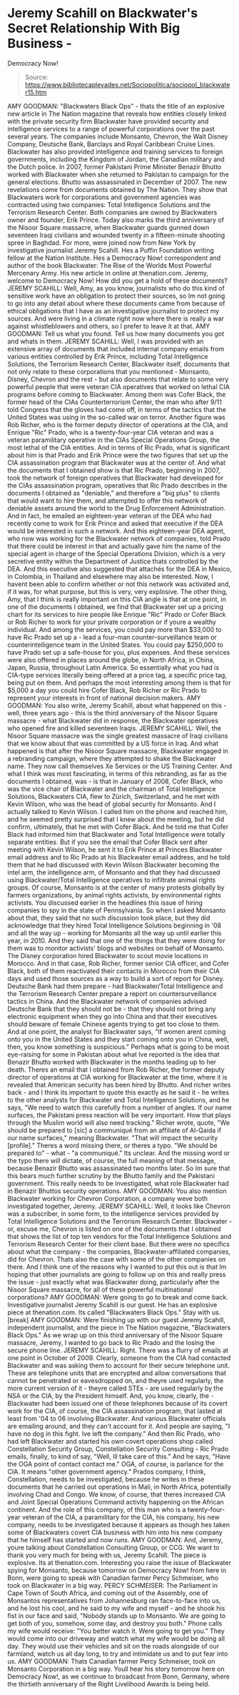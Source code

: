 # Jeremy Scahill on Blackwater's Secret Relationship With Big Business - 
Democracy Now!

> Source: https://www.bibliotecapleyades.net/Sociopolitica/sociopol_blackwater15.htm

AMY GOODMAN: "Blackwaters Black Ops" -
thats the title of an explosive new article in The Nation magazine that
reveals how entities closely linked with the private security firm
Blackwater have provided security and intelligence services to a range
of powerful corporations over the past several years. The companies
include Monsanto, Chevron, the Walt Disney Company, Deutsche Bank,
Barclays and Royal Caribbean Cruise Lines.
Blackwater has also provided intelligence and training services to
foreign governments, including the Kingdom of Jordan, the Canadian
military and the Dutch police. In 2007, former Pakistani Prime Minister
Benazir Bhutto worked with Blackwater when she returned to Pakistan to
campaign for the general elections. Bhutto was assassinated in December
of 2007.
The new revelations come from documents obtained by The Nation. They
show that Blackwaters work for corporations and government agencies was
contracted using two companies: Total Intelligence Solutions and the
Terrorism Research Center. Both companies are owned by Blackwaters
owner and founder, Erik Prince.
Today also marks the third anniversary of the Nisoor Square massacre,
when Blackwater guards gunned down seventeen Iraqi civilians and wounded
twenty in a fifteen-minute shooting spree in Baghdad.
For more, were joined now from New York by investigative journalist
Jeremy Scahill. Hes a Puffin Foundation writing fellow at the Nation
Institute. Hes a Democracy Now! correspondent and author of the book
Blackwater: The Rise of the Worlds Most Powerful Mercenary Army.
His new article in online at thenation.com.
Jeremy, welcome to Democracy Now! How did you get a hold of these
documents?
JEREMY SCAHILL: Well, Amy, as you know,
journalists who do this kind of sensitive work have an obligation to
protect their sources, so Im not going to go into any detail about
where these documents came from because of ethical obligations that I
have as an investigative journalist to protect my sources. And were
living in a climate right now where there is really a war against
whistleblowers and others, so I prefer to leave it at that.
AMY GOODMAN: Tell us what you found. Tell us
how many documents you got and whats in them.
JEREMY SCAHILL: Well, I was provided with an
extensive array of documents that included internal company emails from
various entities controlled by Erik Prince, including Total Intelligence
Solutions, the Terrorism Research Center, Blackwater itself, documents
that not only relate to these corporations that you mentioned -
Monsanto, Disney, Chevron and the rest - but also documents that relate
to some very powerful people that were veteran CIA operatives that
worked on lethal CIA programs before coming to Blackwater.
Among them was Cofer Black, the former head of the CIAs
Counterterrorism Center, the man who after 9/11 told Congress that the
gloves had come off, in terms of the tactics that the United States was
using in the so-called war on terror. Another figure was Rob Richer, who
is the former deputy director of operations at the CIA, and Enrique "Ric"
Prado, who is a twenty-four-year CIA veteran and was a veteran
paramilitary operative in the CIAs Special Operations Group, the most
lethal of the CIA entities.
And in terms of Ric Prado, what is significant about him is that Prado
and Erik Prince were the two figures that set up the CIA assassination
program that Blackwater was at the center of. And what the documents
that I obtained show is that Ric Prado, beginning in 2007, took the
network of foreign operatives that Blackwater had developed for the
CIAs assassination program, operatives that Ric Prado describes in the
documents I obtained as "deniable," and therefore a "big plus" to
clients that would want to hire them, and attempted to offer this
network of deniable assets around the world to the Drug Enforcement
Administration.
And in fact, he emailed an eighteen-year
veteran of the DEA who had recently come to work for Erik Prince and
asked that executive if the DEA would be interested in such a network.
And this eighteen-year DEA agent, who now was working for the Blackwater
network of companies, told Prado that there could be interest in that
and actually gave him the name of the special agent in charge of the
Special Operations Division, which is a very secretive entity within the
Department of Justice thats controlled by the DEA.
And this executive also suggested that
attachés for the DEA in Mexico, in Colombia, in Thailand and elsewhere
may also be interested. Now, I havent been able to confirm whether or
not this network was activated and, if it was, for what purpose, but
this is very, very explosive.
The other thing, Amy, that I think is really important on this CIA angle
is that at one point, in one of the documents I obtained, we find that
Blackwater set up a pricing chart for its services to hire people like
Enrique "Ric" Prado or Cofer Black or Rob Richer to work for your
private corporation or if youre a wealthy individual.
And among the services, you could pay more
than $33,000 to have Ric Prado set up a - lead a four-man
counter-surveillance team or counterintelligence team in the United
States. You could pay $250,000 to have Prado set up a safe-house for
you, plus expenses. And these services were also offered in places
around the globe, in North Africa, in China, Japan, Russia, throughout
Latin America.
So essentially what you had is CIA-type
services literally being offered at a price tag, a specific price tag,
being put on them. And perhaps the most interesting among them is that
for $5,000 a day you could hire Cofer Black, Rob Richer or Ric Prado to
represent your interests in front of national decision makers.
AMY GOODMAN: You also write, Jeremy Scahill,
about what happened on this - well, three years ago - this is the third
anniversary of the Nisoor Square massacre - what Blackwater did in
response, the Blackwater operatives who opened fire and killed seventeen
Iraqis.
JEREMY SCAHILL: Well, the Nisoor Square
massacre was the single greatest massacre of Iraqi civilians that we
know about that was committed by a US force in Iraq. And what happened
is that after the Nisoor Square massacre, Blackwater engaged in a
rebranding campaign, where they attempted to shake the Blackwater name.
They now call themselves Xe Services or the US Training Center.
And what I think was most fascinating, in
terms of this rebranding, as far as the documents I obtained, was - is
that in January of 2008, Cofer Black, who was the vice chair of
Blackwater and the chairman of Total Intelligence Solutions,
Blackwaters CIA, flew to Zürich, Switzerland, and he met with Kevin
Wilson, who was the head of global security for Monsanto.
And I actually talked to Kevin Wilson. I
called him on the phone and reached him, and he seemed pretty surprised
that I knew about the meeting, but he did confirm, ultimately, that he
met with Cofer Black. And he told me that Cofer Black had informed him
that Blackwater and Total Intelligence were totally separate entities.
But if you see the email that Cofer Black
sent after meeting with Kevin Wilson, he sent it to Erik Prince at
Princes Blackwater email address and to Ric Prado at his Blackwater
email address, and he told them that he had discussed with Kevin Wilson
Blackwater becoming the intel arm, the intelligence arm, of Monsanto and
that they had discussed using Blackwater/Total Intelligence operatives
to infiltrate animal rights groups.
Of course, Monsanto is at the center of many
protests globally by farmers organizations, by animal rights activists,
by environmental rights activists. You discussed earlier in the
headlines this issue of hiring companies to spy in the state of
Pennsylvania.
So when I asked Monsanto about that, they
said that no such discussion took place, but they did acknowledge that
they hired Total Intelligence Solutions beginning in '08 and all the way
up - working for Monsanto all the way up until earlier this year, in
2010. And they said that one of the things that they were doing for them
was to monitor activists' blogs and websites on behalf of Monsanto.
The Disney corporation hired Blackwater to scout movie locations in
Morocco. And in that case, Rob Richer, former senior CIA officer, and
Cofer Black, both of them reactivated their contacts in Morocco from
their CIA days and used those sources as a way to build a sort of report
for Disney.
Deutsche Bank had them prepare - had Blackwater/Total Intelligence and
the Terrorism Research Center prepare a report on countersurveillance
tactics in China. And the Blackwater network of companies advised
Deutsche Bank that they should not be - that they should not bring any
electronic equipment when they go into China and that their executives
should beware of female Chinese agents trying to get too close to them.
And at one point, the analyst for Blackwater
says, "If women arent coming onto you in the United States and they
start coming onto you in China, well, then, you know something is
suspicious."
Perhaps what is going to be most eye-raising for some in Pakistan about
what Ive reported is the idea that Benazir Bhutto worked with
Blackwater in the months leading up to her death. Theres an email that
I obtained from Rob Richer, the former deputy director of operations at
CIA working for Blackwater at the time, where it is revealed that
American security has been hired by Bhutto.
And richer writes back - and I think its
important to quote this exactly as he said it - he writes to the other
analysts for Blackwater and Total Intelligence Solutions, and he says,
"We need to watch this carefully from a
number of angles. If our name surfaces, the Pakistani press reaction
will be very important. How that plays through the Muslim world will
also need tracking."
Richer wrote, quote,
"We should be prepared to [sic] a
communiqué from an affiliate of Al-Qaida if our name surfaces,"
meaning Blackwater. "That will impact the security [profile]."
Theres a word missing there, or theres a
typo.
"We should be prepared to" - what - "a
communiqué." Its unclear.
And the missing word or the typo there will
dictate, of course, the full meaning of that message, because Benazir
Bhutto was assassinated two months later. So Im sure that this bears
much further scrutiny by the Bhutto family and the Pakistani government.
This really needs to be investigated, what
role Blackwater had in Benazir Bhuttos security operations.
AMY GOODMAN: You also mention Blackwater
working for Chevron Corporation, a company weve both investigated
together, Jeremy.
JEREMY SCAHILL: Well, it looks like Chevron
was a subscriber, in some form, to the intelligence services provided by
Total Intelligence Solutions and the Terrorism Research Center.
Blackwater - or, excuse me, Chevron is listed on one of the documents
that I obtained that shows the list of top ten vendors for the Total
Intelligence Solutions and Terrorism Research Center for their client
base.
But there were no specifics about what the
company - the companies, Blackwater-affiliated companies, did for
Chevron. Thats also the case with some of the other companies on there.
And I think one of the reasons why I wanted to put this out is that Im
hoping that other journalists are going to follow up on this and really
press the issue - just exactly what was Blackwater doing, particularly
after the Nisoor Square massacre, for all of these powerful
multinational corporations?
AMY GOODMAN: Were going to go to break and come back. Investigative
journalist Jeremy Scahill is our guest. He has an explosive piece at
thenation.com. Its called "Blackwaters Black Ops." Stay with us.
[break]
AMY GOODMAN: Were finishing up with our
guest Jeremy Scahill, independent journalist, and the piece in The
Nation magazine, "Blackwaters Black Ops." As we wrap up on this third
anniversary of the Nisoor Square massacre, Jeremy, I wanted to go back
to Ric Prado and the losing the secure phone line.
JEREMY SCAHILL: Right. There was a flurry of
emails at one point in October of 2009. Clearly, someone from the CIA
had contacted Blackwater and was asking them to account for their secure
telephone unit. These are telephone units that are encrypted and allow
conversations that cannot be penetrated or eavesdropped on, and theyre
used regularly, the more current version of it - theyre called STEs -
are used regularly by the NSA or the CIA, by the President himself.
And, you know, clearly, the - Blackwater had
been issued one of these telephones because of its covert work for the
CIA, of course, the CIA assassination program, that lasted at least from
'04 to 06 involving Blackwater. And various Blackwater officials are
emailing around, and they can't account for it. And people are saying,
"I have no dog in this fight. Ive left the company."
And then Ric Prado, who had left Blackwater and started his own covert
operations shop called Constellation Security Group, Constellation
Security Consulting - Ric Prado emails, finally, to kind of say, "Well,
Ill take care of this." And he says, "Have the OGA point of contact
contact me." OGA, of course, is parlance for the CIA. It means "other
government agency."
Prados company, I think, Constellation,
needs to be investigated, because he writes in these documents that he
carried out operations in Mali, in North Africa, potentially involving
Chad and Congo. We know, of course, that theres increased CIA and Joint
Special Operations Command activity happening on the African continent.
And the role of this company, of this man
who is a twenty-four-year veteran of the CIA, a paramilitary for the
CIA, his company, his new company, needs to be investigated because it
appears as though hes taken some of Blackwaters covert CIA business
with him into his new company that he himself has started and now runs.
AMY GOODMAN: And, Jeremy, youre talking
about Constellation Consulting Group, or CCG. We want to thank you very
much for being with us, Jeremy Scahill. The piece is explosive. Its at
thenation.com. Interesting you raise the issue of Blackwater spying for
Monsanto, because tomorrow on Democracy Now! from here in Bonn, were
going to speak with Canadian farmer Percy Schmeiser, who took on
Blackwater in a big way.
PERCY SCHMEISER: The Parliament in Cape Town
of South Africa, and coming out of the Assembly, one of Monsantos
representatives from Johannesburg ran face-to-face into us, and he lost
his cool, and he said to my wife and myself - and he shook his fist in
our face and said, "Nobody stands up to Monsanto. We are going to get
both of you, somehow, some day, and destroy you both."
Phone calls my wife would receive: "You
better watch it. Were going to get you." They would come into our
driveway and watch what my wife would be doing all day. They would use
their vehicles and sit on the roads alongside of our farmland, watch us
all day long, to try and intimidate us and to put fear into us.
AMY GOODMAN: Thats Canadian farmer Percy Schmeiser, took on
Monsanto Corporation in a big way.
Youll
hear his story tomorrow here on Democracy Now!,
as we continue to broadcast from Bonn, Germany, where the thirtieth
anniversary of the Right Livelihood Awards is being held.
